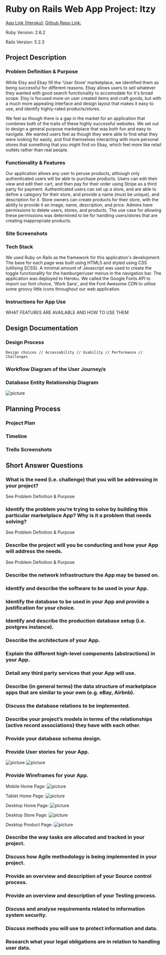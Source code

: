 # Ruby on Rails Web App Project: Itzy

[App Link (Heroku):](https://www.heroku.com/carnivorous-raisin-4432)
[Github Repo Link:](https://github.com/Dylan-Speight/definitely_not_etsy/)

Ruby Version: 2.6.2

Rails Version: 5.2.3

## Project Description
### Problem Definition & Purpose

While Etsy and Ebay fill the 'User Store' marketplace, we identified them as being successful for different reasons. Ebay allows users to sell whatever they wanted with good search functionality to accomodate for it's broad scope. Etsy is focused more on user created items and craft goods, but with a much more appealing interface and design layout that makes it easy to use, and identify highly-rated products/stores.

We feel as though there is a gap in the market for an application that combines both of the traits of these highly successful websites. We set out to design a general purpose marketplace that was both fun and easy to navigate. We wanted users feel as though they were able to find what they were looking for easily, and find themselves interacting with more personal stores that something that you might find on Ebay, which feel more like retail outlets rather than real people.

### Functionality & Features

Our application allows any user to peruse products, although only authenticated users will be able to purchase products. Users can edit their view and edit their cart, and then pay for their order using Stripe as a third party for payment. Authenticated users can set up a store, and are able to define a category for their store, and provide a name (must be unique), and description for it. Store owners can create products for their store, with the ability to provide it an image, name, description, and price. Admins have permissions to delete users, stores, and products. The use case for allowing these permissions was determined to be for handling users/stores that are creating inappropriate products.

### Site Screenshots



### Tech Stack
We used Ruby on Rails as the framework for this application's development. The base for each page was built using HTML5 and styled using CSS (utilising SCSS). A minimal amount of Javascript was used to create the toggle functionality for the hamburger/user menus in the navigation bar. The application was deployed to Heroku. We called the Google Fonts API to import our font choice, 'Work Sans', and the Font Awesome CDN to utilise some groovy little icons throughout our web application.

### Instructions for App Use
WHAT FEATURES ARE AVAILABLE AND HOW TO USE THEM


## Design Documentation
### Design Process
    Design choices // Accessability // Usability // Performance // Challenges

### Workflow Diagram of the User Journey/s

### Database Entity Relationship Diagram
![picture](docs/Entity-Relationship-Diagram)

## Planning Process
### Project Plan


### Timeline


### Trello Screenshots


## Short Answer Questions
### What is the need (i.e. challenge) that you will be addressing in your project?

See Problem Definition & Purpose

### Identify the problem you’re trying to solve by building this particular marketplace App? Why is it a problem that needs solving?

See Problem Definition & Purpose

### Describe the project will you be conducting and how your App will address the needs.

See Problem Definition & Purpose

### Describe the network infrastructure the App may be based on.

### Identify and describe the software to be used in your App.

### Identify the database to be used in your App and provide a justification for your choice.

### Identify and describe the production database setup (i.e. postgres instance).

### Describe the architecture of your App.

### Explain the different high-level components (abstractions) in your App.

### Detail any third party services that your App will use.

### Describe (in general terms) the data structure of marketplace apps that are similar to your own (e.g. eBay, Airbnb).

### Discuss the database relations to be implemented.

### Describe your project’s models in terms of the relationships (active record associations) they have with each other.

### Provide your database schema design.

### Provide User stories for your App.

![picture](docs/User-Stories-1-12.png)
![picture](docs/User-Stories-13-14.png)

### Provide Wireframes for your App.

Mobile Home Page:
![picture](docs/Wireframe-Mobile-Home)

Tablet Home Page:
![picture](docs/Wireframe-Tablet-Home)

Desktop Home Page:
![picture](docs/Wireframe-Desktop-Home)

Desktop Store Page:
![picture](docs/Wireframe-Desktop-Store)

Desktop Product Page:
![picture](docs/Wireframe-Desktop-Product)

### Describe the way tasks are allocated and tracked in your project.

### Discuss how Agile methodology is being implemented in your project.

### Provide an overview and description of your Source control process.

### Provide an overview and description of your Testing process.

### Discuss and analyse requirements related to information system security.

### Discuss methods you will use to protect information and data.

### Research what your legal obligations are in relation to handling user data.

